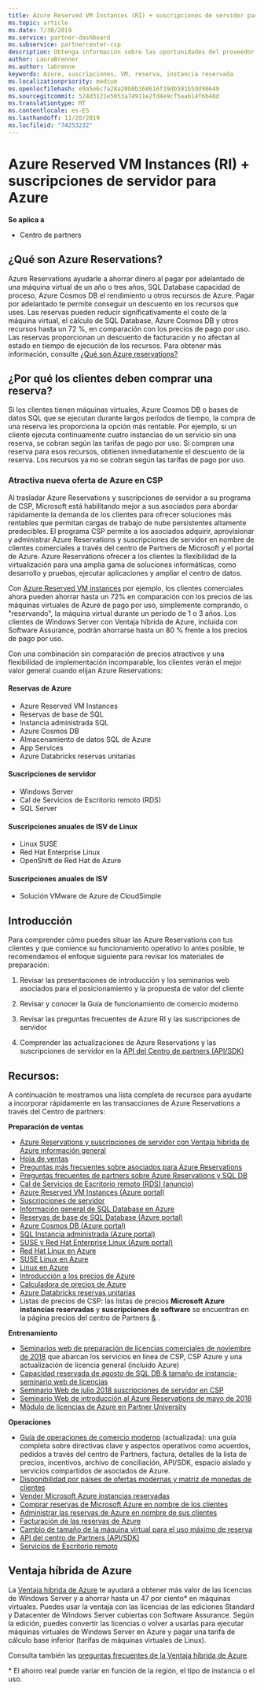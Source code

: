 ```yaml
---
title: Azure Reserved VM Instances (RI) + suscripciones de servidor para Azure | Centro de partners
ms.topic: article
ms.date: 7/30/2019
ms.service: partner-dashboard
ms.subservice: partnercenter-csp
description: Obtenga información sobre las oportunidades del proveedor de soluciones en la nube para adquirir, aprovisionar y administrar las reservas de Azure y las suscripciones de servidor para sus clientes.
author: LauraBrenner
ms.author: labrenne
keywords: Azure, suscripciones, VM, reserva, instancia reservada
ms.localizationpriority: medium
ms.openlocfilehash: e9a5e6c7a28a20b0b168616f39db591b5dd90649
ms.sourcegitcommit: 524d3121e5053a74911e2fd4e9cf5aab14f6b48d
ms.translationtype: MT
ms.contentlocale: es-ES
ms.lasthandoff: 11/20/2019
ms.locfileid: "74253232"
---
```

<!-- Mike Aasen wrote and owns this topic -->

# <a name="azure-reserved-vm-instances-ri--server-subscriptions-for-azure"></a>Azure Reserved VM Instances (RI) + suscripciones de servidor para Azure

**Se aplica a**

- Centro de partners
 
## <a name="what-are-azure-reservations"></a>¿Qué son Azure Reservations?

Azure Reservations ayudarle a ahorrar dinero al pagar por adelantado de una máquina virtual de un año o tres años, SQL Database capacidad de proceso, Azure Cosmos DB el rendimiento u otros recursos de Azure. Pagar por adelantado te permite conseguir un descuento en los recursos que uses. Las reservas pueden reducir significativamente el costo de la máquina virtual, el cálculo de SQL Database, Azure Cosmos DB y otros recursos hasta un 72 %, en comparación con los precios de pago por uso. Las reservas proporcionan un descuento de facturación y no afectan al estado en tiempo de ejecución de los recursos. Para obtener más información, consulte [¿Qué son Azure reservations?](https://docs.microsoft.com/azure/billing/billing-save-compute-costs-reservations)

## <a name="why-should-customers-buy-a-reservation"></a>¿Por qué los clientes deben comprar una reserva?

Si los clientes tienen máquinas virtuales, Azure Cosmos DB o bases de datos SQL que se ejecutan durante largos períodos de tiempo, la compra de una reserva les proporciona la opción más rentable. Por ejemplo, si un cliente ejecuta continuamente cuatro instancias de un servicio sin una reserva, se cobran según las tarifas de pago por uso. Si compran una reserva para esos recursos, obtienen inmediatamente el descuento de la reserva. Los recursos ya no se cobran según las tarifas de pago por uso.

 
### <a name="compelling-new-azure-offer-in-csp"></a>Atractiva nueva oferta de Azure en CSP 

Al trasladar Azure Reservations y suscripciones de servidor a su programa de CSP, Microsoft está habilitando mejor a sus asociados para abordar rápidamente la demanda de los clientes para ofrecer soluciones más rentables que permitan cargas de trabajo de nube persistentes altamente predecibles. El programa CSP permite a los asociados adquirir, aprovisionar y administrar Azure Reservations y suscripciones de servidor en nombre de clientes comerciales a través del centro de Partners de Microsoft y el portal de Azure. Azure Reservations ofrecer a los clientes la flexibilidad de la virtualización para una amplia gama de soluciones informáticas, como desarrollo y pruebas, ejecutar aplicaciones y ampliar el centro de datos. 

Con [Azure Reserved VM instances](https://azure.microsoft.com/pricing/reserved-vm-instances/) por ejemplo, los clientes comerciales ahora pueden ahorrar hasta un 72% en comparación con los precios de las máquinas virtuales de Azure de pago por uso, simplemente comprando, o "reservando", la máquina virtual durante un período de 1 o 3 años. Los clientes de Windows Server con Ventaja híbrida de Azure, incluida con Software Assurance, podrán ahorrarse hasta un 80 % frente a los precios de pago por uso. 

Con una combinación sin comparación de precios atractivos y una flexibilidad de implementación incomparable, los clientes verán el mejor valor general cuando elijan Azure Reservations:

#### <a name="azure-reservations"></a>Reservas de Azure
-   Azure Reserved VM Instances
-   Reservas de base de SQL
-   Instancia administrada SQL
-   Azure Cosmos DB
-   Almacenamiento de datos SQL de Azure
-   App Services
-   Azure Databricks reservas unitarias

#### <a name="server-subscriptions"></a>Suscripciones de servidor
-   Windows Server
-   Cal de Servicios de Escritorio remoto (RDS)
-   SQL Server

#### <a name="linux-isv-annual-subscriptions"></a>Suscripciones anuales de ISV de Linux
-   Linux SUSE
-   Red Hat Enterprise Linux
-   OpenShift de Red Hat de Azure

#### <a name="isv-annual-subscriptions"></a>Suscripciones anuales de ISV
-   Solución VMware de Azure de CloudSimple

## <a name="getting-started"></a>Introducción

Para comprender cómo puedes situar las Azure Reservations con tus clientes y que comience su funcionamiento operativo lo antes posible, te recomendamos el enfoque siguiente para revisar los materiales de preparación:

1.  Revisar las presentaciones de introducción y los seminarios web asociados para el posicionamiento y la propuesta de valor del cliente

2.  Revisar y conocer la Guía de funcionamiento de comercio moderno

5.  Revisar las preguntas frecuentes de Azure RI y las suscripciones de servidor

6.  Comprender las actualizaciones de Azure Reservations y las suscripciones de servidor en la [API del Centro de partners (API/SDK)](https://docs.microsoft.com/partner-center/develop/purchase-azure-reserved-vm-instances)

## <a name="resources"></a>Recursos: 

A continuación te mostramos una lista completa de recursos para ayudarte a incorporar rápidamente en las transacciones de Azure Reservations a través del Centro de partners: 

**Preparación de ventas**

- [Azure Reservations y suscripciones de servidor con Ventaja híbrida de Azure información general](https://assetsprod.microsoft.com/Azure-reservations-and-server-subscriptions-with-azure-hybrid-benefit.pptx)
- [Hoja de ventas](https://assetsprod.microsoft.com/mpn/Azure-RI-Sales-Sheet-CSP.pdf)
- [Preguntas más frecuentes sobre asociados para Azure Reservations](https://assetsprod.microsoft.com/Partner-faq-for-azure-reservations.docx)
- [Preguntas frecuentes de partners sobre Azure Reservations y SQL DB](https://assetsprod.microsoft.com/Partner-faq-for-azure-reservations-sql-db.docx)
- [Cal de Servicios de Escritorio remoto (RDS) (anuncio)](https://cloudblogs.microsoft.com/windowsserver/2018/10/03/remote-desktop-services-2019-generally-available-with-windows-server-2019/)
- [Azure Reserved VM Instances (Azure portal)](https://docs.microsoft.com/azure/virtual-machines/windows/prepay-reserved-vm-instances)
- [Suscripciones de servidor](https://docs.microsoft.com/partner-center/csp-software-subscriptions)
- [Información general de SQL Database en Azure](https://assetsprod.microsoft.com/Sql-db-in-azure-overview.pptx)
- [Reservas de base de SQL Database (Azure portal)](https://docs.microsoft.com/azure/sql-database/sql-database-reserved-capacity)
- [Azure Cosmos DB (Azure portal)](https://docs.microsoft.com/azure/cosmos-db/cosmos-db-reserved-capacity)
- [SQL Instancia administrada (Azure portal)](https://docs.microsoft.com/azure/sql-database/sql-database-managed-instance)
- [SUSE y Red Hat Enterprise Linux (Azure portal)](https://docs.microsoft.com/azure/virtual-machines/linux/prepay-suse-software-charges)
- [Red Hat Linux en Azure](https://azure.com/redhat)
- [SUSE Linux en Azure](https://azure.microsoft.com/overview/linux-on-azure/suse/)
- [Linux en Azure](https://azure.microsoft.com/overview/linux-on-azure/)
- [Introducción a los precios de Azure](https://azure.microsoft.com/pricing/)
- [Calculadora de precios de Azure](https://azure.microsoft.com/pricing/calculator)
- [Azure Databricks reservas unitarias](https://docs.microsoft.com/azure/billing/billing-prepay-databricks-reserved-capacity)
- Listas de precios de CSP: las listas de precios **Microsoft Azure instancias reservadas** y **suscripciones de software** se encuentran en la página precios del centro de Partners [&](https://partner.microsoft.com/pcv/sales) .


**Entrenamiento**

- [Seminarios web de preparación de licencias comerciales de noviembre de 2018](https://na01.safelinks.protection.outlook.com/?url=https%3A%2F%2Fcommercial-licensing.eventbuilder.com%2F%3Flandingpageid%3DV0Bx6L&data=02%7C01%7Cv-oumaki%40microsoft.com%7C96e24687952242e1ff0c08d62ada13f3%7C72f988bf86f141af91ab2d7cd011db47%7C1%7C0%7C636743513471330495&sdata=DjPAKnW%2BpVekRS3Zngy2uwAkTpU4z1O%2Fh56NuTOmCzM%3D&reserved=0) que abarcan los servicios en línea de CSP, CSP Azure y una actualización de licencia general (incluido Azure)
- [Capacidad reservada de agosto de SQL DB & tamaño de instancia-seminario web de licencias](https://commercial-licensing.eventbuilder.com/view?eventid=d0t9g4)
- [Seminario Web de julio 2018 suscripciones de servidor en CSP](https://commercial-licensing.eventbuilder.com/Server_Subscriptions_in_CSP_P2_July)
- [Seminario Web de introducción al Azure Reservations de mayo de 2018](https://commercial-licensing.eventbuilder.com/Reserved_Instances_in_CSP_May_Option_1)
- [Módulo de licencias de Azure en Partner University](https://aka.ms/azure_partner_licensing)

**Operaciones**

- [Guía de operaciones de comercio moderno](https://assetsprod.microsoft.com/mpn/Partner-Center-Modern-Commerce-Operating-Guide.docx) (actualizada): una guía completa sobre directivas clave y aspectos operativos como acuerdos, pedidos a través del centro de Partners, factura, detalles de la lista de precios, incentivos, archivo de conciliación, API/SDK, espacio aislado y servicios compartidos de asociados de Azure.
- [Disponibilidad por países de ofertas modernas y matriz de monedas de clientes](https://assetsprod.microsoft.com/modern-offers-country-currency-availability.xlsx)
- [Vender Microsoft Azure instancias reservadas](https://go.microsoft.com/fwlink/?linkid=872806)
- [Comprar reservas de Microsoft Azure en nombre de los clientes](https://go.microsoft.com/fwlink/?linkid=872807)
- [Administrar las reservas de Azure en nombre de sus clientes](https://go.microsoft.com/fwlink/?linkid=872808)
- [Facturación de las reservas de Azure](https://go.microsoft.com/fwlink/?linkid=872809)
- [Cambio de tamaño de la máquina virtual para el uso máximo de reserva](https://go.microsoft.com/fwlink/?linkid=872810)
- [API del centro de Partners (API/SDK)](https://docs.microsoft.com/partner-center/develop/purchase-azure-reserved-vm-instances)
- [Servicios de Escritorio remoto](https://docs.microsoft.com/windows-server/remote/remote-desktop-services/welcome-to-rds)

## <a name="azure-hybrid-benefit"></a>Ventaja híbrida de Azure

La [Ventaja híbrida de Azure](https://azure.microsoft.com/pricing/hybrid-benefit) te ayudará a obtener más valor de las licencias de Windows Server y a ahorrar hasta un 47 por ciento* en máquinas virtuales. Puedes usar la ventaja con las licencias de las ediciones Standard y Datacenter de Windows Server cubiertas con Software Assurance. Según la edición, puedes convertir las licencias o volver a usarlas para ejecutar máquinas virtuales de Windows Server en Azure y pagar una tarifa de cálculo base inferior (tarifas de máquinas virtuales de Linux).

Consulta también las [preguntas frecuentes de la Ventaja híbrida de Azure](https://azure.microsoft.com/pricing/hybrid-benefit/faq/).

\* El ahorro real puede variar en función de la región, el tipo de instancia o el uso.
